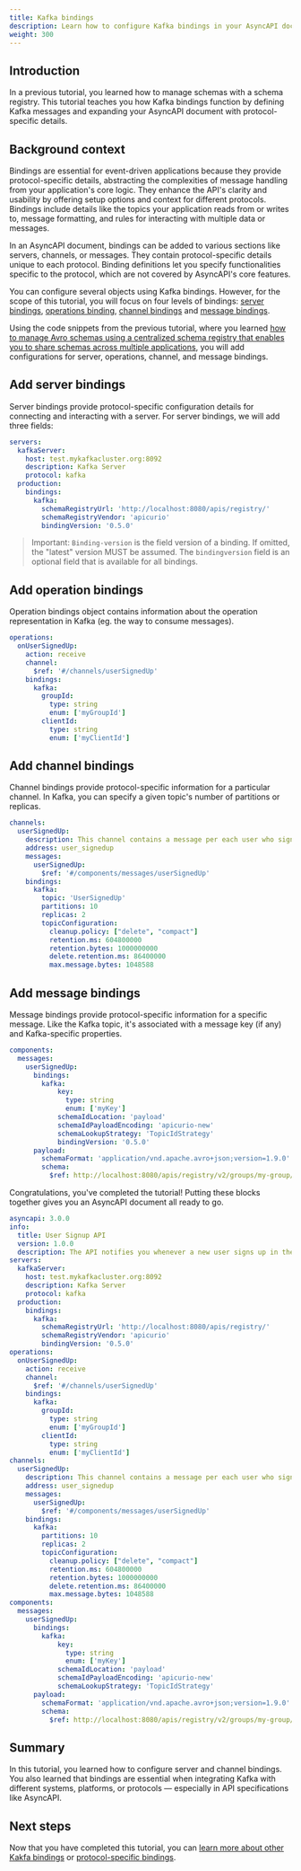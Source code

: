 ```yaml
---
title: Kafka bindings
description: Learn how to configure Kafka bindings in your AsyncAPI document.
weight: 300
---
```


## Introduction

In a previous tutorial, you learned how to manage schemas with a schema registry. This tutorial teaches you how Kafka bindings function by defining Kafka messages and expanding your AsyncAPI document with protocol-specific details.

## Background context

Bindings are essential for event-driven applications because they provide protocol-specific details, abstracting the complexities of message handling from your application's core logic. They enhance the API's clarity and usability by offering setup options and context for different protocols. Bindings include details like the topics your application reads from or writes to, message formatting, and rules for interacting with multiple data or messages.

In an AsyncAPI document, bindings can be added to various sections like servers, channels, or messages. They contain protocol-specific details unique to each protocol. Binding definitions let you specify functionalities specific to the protocol, which are not covered by AsyncAPI's core features.

You can configure several objects using Kafka bindings. However, for the scope of this tutorial, you will focus on four levels of bindings: [server bindings](https://github.com/asyncapi/bindings/tree/master/kafka#server-binding-object), [operations binding](https://github.com/asyncapi/bindings/tree/master/kafka#operation-binding-object), [channel bindings](https://github.com/asyncapi/bindings/tree/master/kafka#channel-binding-object) and [message bindings](https://github.com/asyncapi/bindings/tree/master/kafka#message-binding-object).

Using the code snippets from the previous tutorial, where you learned [how to manage Avro schemas using a centralized schema registry that enables you to share schemas across multiple applications](pages/docs/tutorials/kafka/managing-schemas-using-schema-registry), you will add configurations for server, operations, channel, and message bindings.

## Add server bindings

Server bindings provide protocol-specific configuration details for connecting and interacting with a server. For server bindings, we will add three fields: 

```yaml
servers:
  kafkaServer:
    host: test.mykafkacluster.org:8092
    description: Kafka Server
    protocol: kafka
  production:
    bindings:
      kafka:
        schemaRegistryUrl: 'http://localhost:8080/apis/registry/'
        schemaRegistryVendor: 'apicurio'
        bindingVersion: '0.5.0'
```

> Important: `Binding-version` is the field version of a binding. If omitted, the "latest" version MUST be assumed. The `bindingversion` field is an optional field that is available for all bindings.


## Add operation bindings

Operation bindings object contains information about the operation representation in Kafka (eg. the way to consume messages).

```yaml
operations:
  onUserSignedUp:
    action: receive
    channel:
      $ref: '#/channels/userSignedUp'
    bindings:
      kafka:
        groupId:
          type: string
          enum: ['myGroupId']
        clientId:
          type: string
          enum: ['myClientId']
```

## Add channel bindings

Channel bindings provide protocol-specific information for a particular channel. In Kafka, you can specify a given topic's number of partitions or replicas.

```yaml
channels:
  userSignedUp:
    description: This channel contains a message per each user who signs up in our application.
    address: user_signedup
    messages:
      userSignedUp:
        $ref: '#/components/messages/userSignedUp'
    bindings:
      kafka:
        topic: 'UserSignedUp'
        partitions: 10
        replicas: 2
        topicConfiguration:
          cleanup.policy: ["delete", "compact"]
          retention.ms: 604800000
          retention.bytes: 1000000000
          delete.retention.ms: 86400000
          max.message.bytes: 1048588
```

## Add message bindings

Message bindings provide protocol-specific information for a specific message. Like the Kafka topic, it's associated with a message key (if any) and Kafka-specific properties. 

```yaml
components:
  messages:
    userSignedUp:
      bindings:
        kafka:
            key:
              type: string
              enum: ['myKey']
            schemaIdLocation: 'payload'
            schemaIdPayloadEncoding: 'apicurio-new'
            schemaLookupStrategy: 'TopicIdStrategy'
            bindingVersion: '0.5.0'
      payload:
        schemaFormat: 'application/vnd.apache.avro+json;version=1.9.0'
        schema:
          $ref: http://localhost:8080/apis/registry/v2/groups/my-group/artifacts/UserSignedUp
```

Congratulations, you've completed the tutorial! Putting these blocks together gives you an AsyncAPI document all ready to go.

```yaml
asyncapi: 3.0.0
info:
  title: User Signup API
  version: 1.0.0
  description: The API notifies you whenever a new user signs up in the application.
servers:
  kafkaServer:
    host: test.mykafkacluster.org:8092
    description: Kafka Server
    protocol: kafka
  production:
    bindings:
      kafka:
        schemaRegistryUrl: 'http://localhost:8080/apis/registry/'
        schemaRegistryVendor: 'apicurio'
        bindingVersion: '0.5.0'
operations:
  onUserSignedUp:
    action: receive
    channel:
      $ref: '#/channels/userSignedUp'
    bindings:
      kafka:
        groupId:
          type: string
          enum: ['myGroupId']
        clientId:
          type: string
          enum: ['myClientId']
channels:
  userSignedUp:
    description: This channel contains a message per each user who signs up in our application.
    address: user_signedup
    messages:
      userSignedUp:
        $ref: '#/components/messages/userSignedUp'
    bindings:
      kafka:
        partitions: 10
        replicas: 2
        topicConfiguration:
          cleanup.policy: ["delete", "compact"]
          retention.ms: 604800000
          retention.bytes: 1000000000
          delete.retention.ms: 86400000
          max.message.bytes: 1048588
components:
  messages:
    userSignedUp:
      bindings:
        kafka:
            key:
              type: string
              enum: ['myKey']
            schemaIdLocation: 'payload'
            schemaIdPayloadEncoding: 'apicurio-new'
            schemaLookupStrategy: 'TopicIdStrategy'
      payload:
        schemaFormat: 'application/vnd.apache.avro+json;version=1.9.0'
        schema:
          $ref: http://localhost:8080/apis/registry/v2/groups/my-group/artifacts/UserSignedUp          
```

## Summary

In this tutorial, you learned how to configure server and channel bindings. You also learned that bindings are essential when integrating Kafka with different systems, platforms, or protocols — especially in API specifications like AsyncAPI. 


## Next steps

Now that you have completed this tutorial, you can [learn more about other Kakfa bindings](https://github.com/asyncapi/bindings/tree/master/kafka) or [protocol-specific bindings](https://github.com/asyncapi/bindings).
